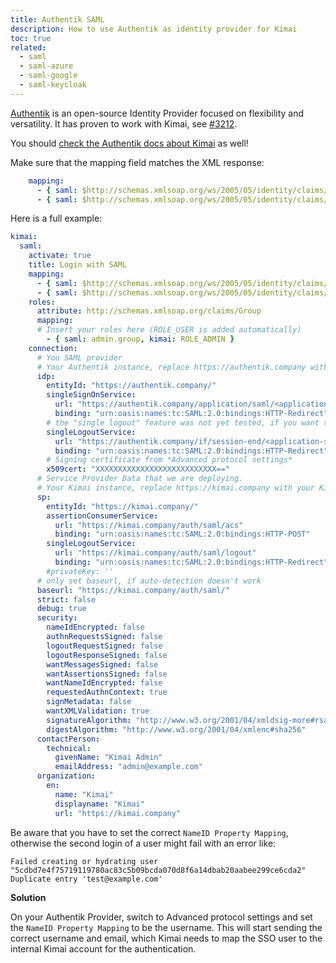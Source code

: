 ```yaml
---
title: Authentik SAML
description: How to use Authentik as identity provider for Kimai
toc: true
related:
  - saml
  - saml-azure
  - saml-google
  - saml-keycloak
---
```


[Authentik](https://goauthentik.io) is an open-source Identity Provider focused on flexibility and versatility.
It has proven to work with Kimai, see [#3212](https://github.com/kevinpapst/kimai2/discussions/3212).

You should [check the Authentik docs about Kimai](https://goauthentik.io/integrations/services/kimai/) as well!

Make sure that the mapping field matches the XML response:

```yaml
    mapping:
      - { saml: $http://schemas.xmlsoap.org/ws/2005/05/identity/claims/emailaddress, kimai: email }
      - { saml: $http://schemas.xmlsoap.org/ws/2005/05/identity/claims/name, kimai: alias }
```

Here is a full example:
```yaml
kimai:
  saml:
    activate: true
    title: Login with SAML
    mapping:
      - { saml: $http://schemas.xmlsoap.org/ws/2005/05/identity/claims/emailaddress, kimai: email }
      - { saml: $http://schemas.xmlsoap.org/ws/2005/05/identity/claims/name, kimai: alias }
    roles:
      attribute: http://schemas.xmlsoap.org/claims/Group
      mapping:
      # Insert your roles here (ROLE_USER is added automatically)
        - { saml: admin.group, kimai: ROLE_ADMIN }
    connection:
      # You SAML provider
      # Your Authentik instance, replace https://authentik.company with your authentik URL
      idp:
        entityId: "https://authentik.company/"
        singleSignOnService:
          url: "https://authentik.company/application/saml/<application-slug>/sso/binding/redirect/"
          binding: "urn:oasis:names:tc:SAML:2.0:bindings:HTTP-Redirect"
        # the "single logout" feature was not yet tested, if you want to help, please let me know!
        singleLogoutService:
          url: "https://authentik.company/if/session-end/<application-slug>/"
          binding: "urn:oasis:names:tc:SAML:2.0:bindings:HTTP-Redirect"
        # Signing certificate from *Advanced protocol settings*
        x509cert: "XXXXXXXXXXXXXXXXXXXXXXXXXXX=="
      # Service Provider Data that we are deploying.
      # Your Kimai instance, replace https://kimai.company with your Kimai URL
      sp:
        entityId: "https://kimai.company/"
        assertionConsumerService:
          url: "https://kimai.company/auth/saml/acs"
          binding: "urn:oasis:names:tc:SAML:2.0:bindings:HTTP-POST"
        singleLogoutService:
          url: "https://kimai.company/auth/saml/logout"
          binding: "urn:oasis:names:tc:SAML:2.0:bindings:HTTP-Redirect"
        #privateKey: ''
      # only set baseurl, if auto-detection doesn't work
      baseurl: "https://kimai.company/auth/saml/"
      strict: false
      debug: true
      security:
        nameIdEncrypted: false
        authnRequestsSigned: false
        logoutRequestSigned: false
        logoutResponseSigned: false
        wantMessagesSigned: false
        wantAssertionsSigned: false
        wantNameIdEncrypted: false
        requestedAuthnContext: true
        signMetadata: false
        wantXMLValidation: true
        signatureAlgorithm: "http://www.w3.org/2001/04/xmldsig-more#rsa-sha256"
        digestAlgorithm: "http://www.w3.org/2001/04/xmlenc#sha256"
      contactPerson:
        technical:
          givenName: "Kimai Admin"
          emailAddress: "admin@example.com"
      organization:
        en:
          name: "Kimai"
          displayname: "Kimai"
          url: "https://kimai.company"
```

Be aware that you have to set the correct `NameID Property Mapping`, otherwise the second login of a user might fail with an error like:
```
Failed creating or hydrating user "5cdbd7e4f75719119780ac83c5b09bcda070d8f6a14dbab20aabee299ce6cda2"
Duplicate entry 'test@example.com'
```

**Solution**

On your Authentik Provider, switch to Advanced protocol settings and set the `NameID Property Mapping` to be the username. 
This will start sending the correct username and email, which Kimai needs to map the SSO user to the internal Kimai account for the authentication.


